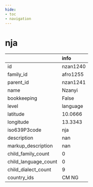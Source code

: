 ```yaml
---
hide:
- toc
- navigation
---
```

# nja
|                      | info     |
|:---------------------|:---------|
| id                   | nzan1240 |
| family_id            | afro1255 |
| parent_id            | nzan1241 |
| name                 | Nzanyi   |
| bookkeeping          | False    |
| level                | language |
| latitude             | 10.0666  |
| longitude            | 13.3343  |
| iso639P3code         | nja      |
| description          | nan      |
| markup_description   | nan      |
| child_family_count   | 0        |
| child_language_count | 0        |
| child_dialect_count  | 9        |
| country_ids          | CM NG    |